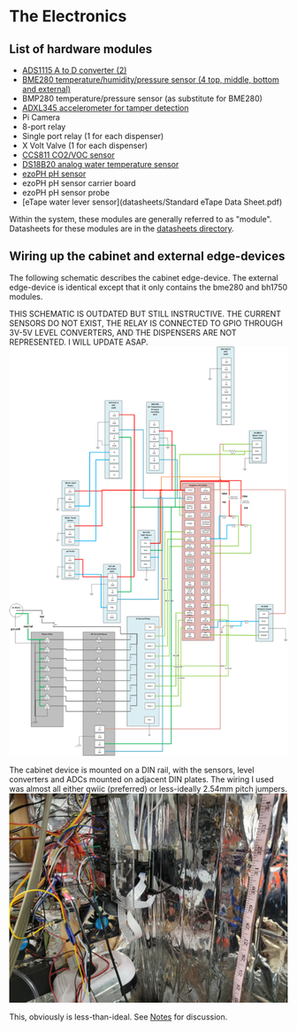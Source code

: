 # The Electronics

## List of hardware modules

* [ADS1115 A to D converter (2)](datasheets/ads1115.pdf)
* [BME280 temperature/humidity/pressure sensor (4 top, middle, bottom and external)](datasheets/bst-bme280-ds002.pdf)
* BMP280 temperature/pressure sensor (as substitute for BME280)
* [ADXL345 accelerometer for tamper detection](datasheets/ADXL345.pdf)
* Pi Camera
* 8-port relay
* Single port relay (1 for each dispenser)
* X Volt Valve (1 for each dispenser)
* [CCS811 CO2/VOC sensor](datasheets/CCS811_Datasheet-DS000459.pdf)
* [DS18B20 analog water temperature sensor](datasheets/DS18B20.pdf)
* [ezoPH pH sensor](datasheets/pH_EZO_Datasheet.pdf)
* ezoPH pH sensor carrier board
* ezoPH pH sensor probe
* [eTape water lever sensor](datasheets/Standard eTape Data Sheet.pdf)
  
Within the system, these modules are generally referred to as "module".  
Datasheets for these modules are in the [datasheets directory](datasheets).

## Wiring up the cabinet and external edge-devices
The following schematic describes the cabinet edge-device.  The external edge-device is identical
except that it only contains the bme280 and bh1750 modules.

THIS SCHEMATIC IS OUTDATED BUT STILL INSTRUCTIVE.  THE CURRENT SENSORS DO NOT EXIST, THE RELAY IS CONNECTED TO GPIO
THROUGH 3V-5V LEVEL CONVERTERS, AND THE DISPENSERS ARE NOT REPRESENTED. I WILL UPDATE ASAP.
![Schematic](electronics/OverallGPIOSchematicV2.png)

The cabinet device is mounted on a DIN rail, with the sensors, level converters and ADCs mounted
on adjacent DIN plates.  The wiring I used was almost all either qwiic (preferred) or less-ideally
2.54mm pitch jumpers.
![Schematic](../cabinet/DIN_rail.jpg)

This, obviously is less-than-ideal.  See [Notes](../Notes.md) for discussion.


